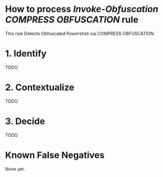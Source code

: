 # How to process *Invoke-Obfuscation COMPRESS OBFUSCATION* rule
This rule Detects Obfuscated Powershell via COMPRESS OBFUSCATION

# 1. Identify
TODO

# 2. Contextualize
TODO

# 3. Decide
TODO

# Known False Negatives
None yet.

